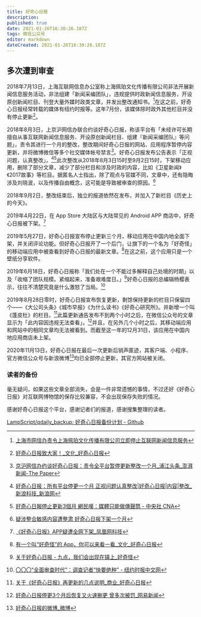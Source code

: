 ```yaml
---
title: 好奇心日报
description: 
published: true
date: 2021-01-26T16:30:26.187Z
tags: 微信公众号
editor: markdown
dateCreated: 2021-01-26T16:30:26.187Z
---
```


## 多次遭到审查

2018年7月13日，上海互联网信息办公室称上海佩珀文化传播有限公司非法开展新闻信息服务活动，非法组建「新闻采编团队」，违规提供时政新闻信息服务，开设原创新闻栏目、刊登大量外媒时政类文章，并发出整改通知书。[^qdaily_b1]在这之前，好奇心日报经常转载的媒体有纽约时报等。这年7月份，该媒体除时政外其他栏目并没有停止更新[^qdaily_rl1]。

[^qdaily_b1]: [上海市网信办责令上海佩珀文化传播有限公司立即停止互联网新闻信息服务](https://archive.is/xpW9L "https://mp.weixin.qq.com/s?__biz=MzI1MDE2OTEyNQ==&mid=2651495213&idx=1&sn=ea530bbcb39c565418a687ff92ec3d57")

[^qdaily_rl1]: [好奇心日报致大家！_文化_好奇心日报](https://web.archive.org/web/20190904115252/http://www.qdaily.com/articles/55224.html)

2018年8月3日，上京沪网信办联合约谈好奇心日报，称该平台有「未经许可长期擅自从事互联网新闻信息服务、开设原创新闻栏目、组建『新闻采编团队』等问题」，责令其进行一个月的整改，整改期间好奇心日报的网站、应用程序暂停内容更新，并将微博微信等多个社交媒体帐号禁言[^qdaily_b2]。好奇心日报发布公告表示「正视问题，认真整改」。[^qdaily_rl2][^qdaily_rl2_1]此次整改从2018年8月3日15时至9月2日15时，下架移动应用，删除了部分文章，减少了部分栏目和涉及时政的内容，比如《卫星新闻》《2017故事》等栏目。据匿名人士指出，除了观点与官媒不同，文章中，还有隐晦涉及刘晓波，以及传播自由概念，这可能是导致被审查的原因。[^qdaily_rl2_a]

[^qdaily_b2]: [京沪网信办约谈好奇心日报：责令全平台暂停更新整改一个月_浦江头条_澎湃新闻-The Paper](https://web.archive.org/web/20210126153946/https://www.thepaper.cn/newsDetail_forward_2317650)

[^qdaily_rl2]: [好奇心日报：所有平台停更一个月 正视问题认真整改|好奇心日报|内容|整改_新浪科技_新浪网](https://web.archive.org/web/20190405132233/http://tech.sina.com.cn/i/2018-08-03/doc-ihhehtqh4353630.shtml)

[^qdaily_rl2_1]: [好奇心日報停止更新3個月 網民嘆：媒體只能做傳聲筒 - 中央社 CNA](https://web.archive.org/web/20200105081504/https://www.cna.com.tw/news/acn/201905280143.aspx)

[^qdaily_rl2_a]: [疑涉整合敏感内容遭整肃 好奇心日报下架一个月](https://web.archive.org/web/20180805113901/https://www.rfa.org/cantonese/news/media-08042018095021.html)

2018年9月2日，整改结束后，独立的报道依然在发布，并加入了新栏目《历史上的今天》。

2019年4月22日，在 App Store 大陆区与大陆常见的 Android APP 商店中，好奇心日报被下架。[^qdaily_d]

[^qdaily_d]: [《好奇心日报》APP疑遭全网下架_凤凰网科技](https://web.archive.org/web/20190830102043/http://tech.ifeng.com/a/20190422/45563204_0.shtml)

2019年5月27日，好奇心日报宣布停止更新三个月，移动应用在中国内地全面下架，并关闭评论功能。但好奇心日报开了一个后门，让旗下的一个名为「好奇怪」的移动端应用中被查看到好奇心日报的最新文章。[^qdaily_bd]在这之前，这个应用只是一个壁纸分享软件。

[^qdaily_bd]: [有一个叫“好奇怪”的 App，你可以来看一看_文化_好奇心日报](https://web.archive.org/web/20200222171606/http://www.qdaily.com/articles/64091.html)

2019年6月18日，好奇心日报称「我们处在一个不能过多解释自己处境的时期」以及「收缩了团队规模。紧缩起来，准备艰难度日。」[^qdaily_618]好奇心日报的总编辑杨樱表示，往往不清楚究竟是什么激怒了当局。[^qdaily_715]

[^qdaily_618]: [关于好奇心日报 - 九点，我们会出现在镇上_好奇怪](https://web.archive.org/web/20190620192428/http://notch.qdaily.com:80/mobile/posts/5059.html)

[^qdaily_715]: [〇〇〇“全面审查时代”：调查记者“快要绝种” - 纽约时报中文网](https://web.archive.org/web/20210125042411/https://cn.nytimes.com/china/20190715/china-journalists-crackdown/)

2019年8月28日零时，好奇心日报宣布恢复更新，剩馀保持更新的栏目只保留四个——《大公司头条》《城市早报》《为什么读书》《好奇心研究所》。并新增一个叫《蓬皮杜》的栏目。[^qdaily_80_d]此篇更新通告发布不到两个小时之后，在微信公众号的文章显示为「此内容因违规无法查看」。[^qdaily_80_c]并且，在另外几个小时之后，其移动端应用和网站中的相同文章均无法被看到。而截至这一年的12月31日，该应用在中国内地应用商店未上架。

[^qdaily_80_d]: [关于《好奇心日报》再更新的几点说明_商业_好奇心日报](https://web.archive.org/web/20190828023629/https://www.qdaily.com/articles/64113.html)

[^qdaily_80_c]: [好奇心日报停更3个月后恢复又火速删更 曾多次被罚_网易新闻](https://web.archive.org/web/20190913012919/https://news.163.com/19/0828/18/ENMG8F4B0001875P.html)

2020年11月13日，好奇心日报在最后一次更新后销声匿迹，其客户端、小程序、官方微信公众号与新浪微博[^qdaily_weibo]均已全部停止更新，其官方网站被关闭。

[^qdaily_weibo]: [好奇心日报的微博_微博](https://archive.is/yW0qM "https://weibo.com/qdaily")

### 读者的备份

毫无疑问，如果这些文章全部消失，会是一件非常遗憾的事情，不过还好《好奇心日报》对互联网博物馆的保存比较兼容，不会出现保存失败的情况。

感谢好奇心日报这个平台，感谢记者们的报道，感谢搜集整理的读者。

[LampScript/qdaily_backup: 好奇心日报备份计划 - Github](https://github.com/LampScript/qdaily_backup)
